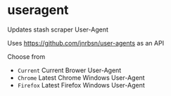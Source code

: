 # useragent

Updates stash scraper User-Agent

Uses https://github.com/jnrbsn/user-agents as an API

Choose from

- `Current` Current Brower User-Agent
- `Chrome` Latest Chrome Windows User-Agent
- `Firefox` Latest Firefox Windows User-Agent